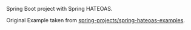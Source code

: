 Spring Boot project with Spring HATEOAS.

Original Example taken from [spring-projects/spring-hateoas-examples](https://github.com/spring-projects/spring-hateoas-examples/tree/main/hypermedia).
